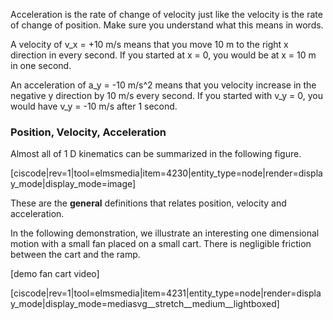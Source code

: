 Acceleration is the rate of change of velocity just like the velocity is the rate of change of position. Make sure you understand what this means in words.

A velocity of <lrn-math>v_x = +10 m/s</lrn-math> means that you move 10 m to the right x direction in every second. If you started at x = 0, you would be at x = 10 m in one second. 

An acceleration of <lrn-math>a_y = -10 m/s^2</lrn-math> means that you velocity increase in the negative y direction by 10 m/s every second. If you started with <lrn-math>v_y = 0</lrn-math>, you would have <lrn-math>v_y = -10 m/s</lrn-math> after 1 second.

### Position, Velocity, Acceleration

Almost all of 1 D kinematics can be summarized in the following figure. 

[ciscode|rev=1|tool=elmsmedia|item=4230|entity_type=node|render=display_mode|display_mode=image]

These are the **general** definitions that relates position, velocity and acceleration. 

In the following demonstration, we illustrate an interesting one dimensional motion with a small fan placed on a small cart. There is negligible friction between the cart and the ramp. 

[demo fan cart video]

[ciscode|rev=1|tool=elmsmedia|item=4231|entity_type=node|render=display_mode|display_mode=mediasvg__stretch__medium__lightboxed]